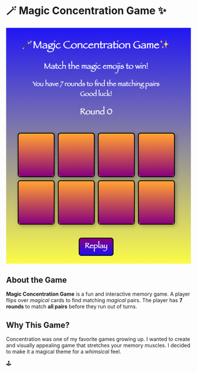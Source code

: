 # 🪄 Magic Concentration Game ✨

![Screenshot of game](/images/magic%20game.png)


## About the Game
**Magic Concentration Game** is a fun and interactive memory game. A player flips over *magical* cards to find matching *magical* pairs. The player has **7 rounds** to match **all pairs** before they run out of turns.

## Why This Game?
Concentration was one of my favorite games growing up. I wanted to create and visually appealing game that stretches your memory muscles. I decided to make it a magical theme for a *whimsical* feel.

🕹️